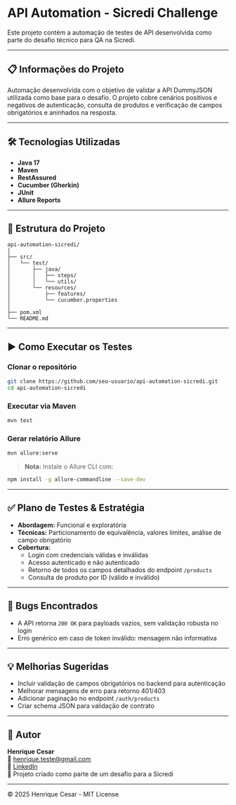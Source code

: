 # API Automation - Sicredi Challenge

Este projeto contém a automação de testes de API desenvolvida como parte do desafio técnico para QA na Sicredi.

---

## 📋 Informações do Projeto

Automação desenvolvida com o objetivo de validar a API DummyJSON utilizada como base para o desafio. O projeto cobre cenários positivos e negativos de autenticação, consulta de produtos e verificação de campos obrigatórios e aninhados na resposta.

---

## 🛠 Tecnologias Utilizadas

- **Java 17**
- **Maven**
- **RestAssured**
- **Cucumber (Gherkin)**
- **JUnit**
- **Allure Reports**

---

## 📁 Estrutura do Projeto

```
api-automation-sicredi/
│
├── src/
│   └── test/
│       ├── java/
│       │   ├── steps/
│       │   └── utils/
│       └── resources/
│           ├── features/
│           └── cucumber.properties
│
├── pom.xml
└── README.md
```

---

## ▶️ Como Executar os Testes

### Clonar o repositório
```bash
git clone https://github.com/seu-usuario/api-automation-sicredi.git
cd api-automation-sicredi
```

### Executar via Maven
```bash
mvn test
```

### Gerar relatório Allure
```bash
mvn allure:serve
```

> **Nota:** Instale o Allure CLI com:
```bash
npm install -g allure-commandline --save-dev
```

---

## ✅ Plano de Testes & Estratégia

- **Abordagem:** Funcional e exploratória
- **Técnicas:** Particionamento de equivalência, valores limites, análise de campo obrigatório
- **Cobertura:**
  - Login com credenciais válidas e inválidas
  - Acesso autenticado e não autenticado
  - Retorno de todos os campos detalhados do endpoint `/products`
  - Consulta de produto por ID (válido e inválido)

---

## 🐞 Bugs Encontrados

- A API retorna `200 OK` para payloads vazios, sem validação robusta no login
- Erro genérico em caso de token inválido: mensagem não informativa

---

## 💡 Melhorias Sugeridas

- Incluir validação de campos obrigatórios no backend para autenticação
- Melhorar mensagens de erro para retorno 401/403
- Adicionar paginação no endpoint `/auth/products`
- Criar schema JSON para validação de contrato

---

## 👤 Autor

**Henrique Cesar**  
📧 henrique.teste@gmail.com  
💼 [LinkedIn](https://www.linkedin.com/in/henrique-cesaros/)  
📂 Projeto criado como parte de um desafio para a Sicredi

---

© 2025 Henrique Cesar - MIT License
